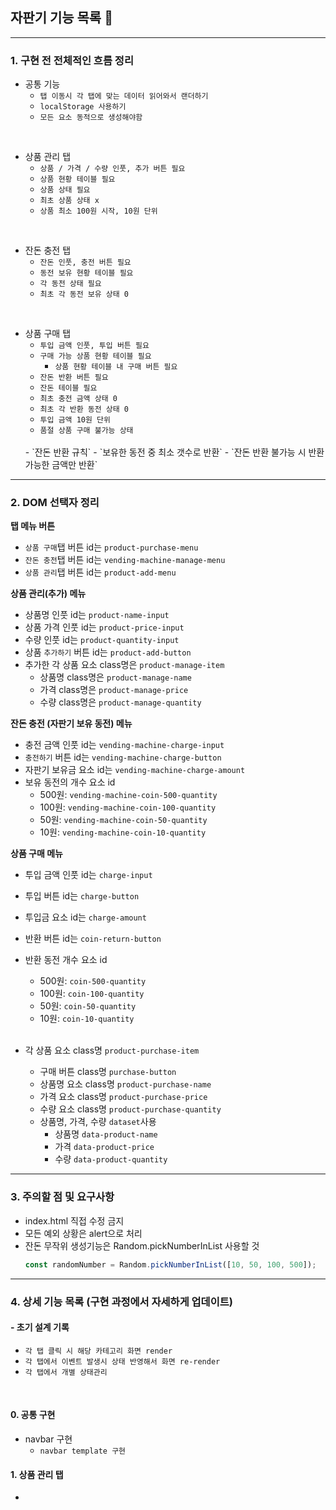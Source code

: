 ## 자판기 기능 목록 🧃

---

### 1. 구현 전 전체적인 흐름 정리

- 공통 기능
  - `탭 이동시 각 탭에 맞는 데이터 읽어와서 랜더하기`
  - `localStorage 사용하기`
  - `모든 요소 동적으로 생성해야함`
<br>

- 상품 관리 탭
  - `상품 / 가격 / 수량 인풋, 추가 버튼 필요`
  - `상품 현황 테이블 필요`
  - `상품 상태 필요`
  - `최초 상품 상태 x`
  - `상품 최소 100원 시작, 10원 단위`
<br>

- 잔돈 충전 탭
  - `잔돈 인풋, 충전 버튼 필요`
  - `동전 보유 현황 테이블 필요`
  - `각 동전 상태 필요`
  - `최초 각 동전 보유 상태 0`
<br>

- 상품 구매 탭
  - `투입 금액 인풋, 투입 버튼 필요`
  - `구매 가능 상품 현황 테이블 필요`
    - `상품 현황 테이블 내 구매 버튼 필요`
  - `잔돈 반환 버튼 필요`
  - `잔돈 테이블 필요`
  - `최초 충전 금액 상태 0`
  - `최초 각 반환 동전 상태 0`
  - `투입 금액 10원 단위`
  - `품절 상품 구매 불가능 상태`
  <br>
  - `잔돈 반환 규칙`
    - `보유한 동전 중 최소 갯수로 반환`
    - `잔돈 반환 불가능 시 반환 가능한 금액만 반환` 

---

### 2. DOM 선택자 정리

**탭 메뉴 버튼**

- `상품 구매`탭 버튼 id는 `product-purchase-menu`
- `잔돈 충전`탭 버튼 id는 `vending-machine-manage-menu`
- `상품 관리`탭 버튼 id는 `product-add-menu`

**상품 관리(추가) 메뉴**

- 상품명 인풋 id는 `product-name-input`
- 상품 가격 인풋 id는 `product-price-input`
- 수량 인풋 id는 `product-quantity-input`
- 상품 `추가하기` 버튼 id는 `product-add-button`
- 추가한 각 상품 요소 class명은 `product-manage-item`
  - 상품명 class명은 `product-manage-name`
  - 가격 class명은 `product-manage-price`
  - 수량 class명은 `product-manage-quantity`

**잔돈 충전 (자판기 보유 동전) 메뉴**

- 충전 금액 인풋 id는 `vending-machine-charge-input`
- `충전하기` 버튼 id는 `vending-machine-charge-button`
- 자판기 보유금 요소 id는 `vending-machine-charge-amount` 
- 보유 동전의 개수 요소 id
    - 500원: `vending-machine-coin-500-quantity`
    - 100원: `vending-machine-coin-100-quantity`
    - 50원: `vending-machine-coin-50-quantity`
    - 10원: `vending-machine-coin-10-quantity`

**상품 구매 메뉴**

- 투입 금액 인풋 id는 `charge-input`
- 투입 버튼 id는 `charge-button`
- 투입금 요소 id는 `charge-amount`
- 반환 버튼 id는 `coin-return-button`
- 반환 동전 개수 요소 id
  - 500원: `coin-500-quantity`
  - 100원: `coin-100-quantity`
  - 50원: `coin-50-quantity`
  - 10원: `coin-10-quantity`
  <br>

- 각 상품 요소 class명 `product-purchase-item`
  - 구매 버튼 class명 `purchase-button`
  - 상품명 요소 class명 `product-purchase-name`
  - 가격 요소 class명 `product-purchase-price`
  - 수량 요소 class명 `product-purchase-quantity`
  - 상품명, 가격, 수량 `dataset`사용
    - 상품명 `data-product-name`
    - 가격 `data-product-price`
    - 수량 `data-product-quantity`



---

### 3. 주의할 점 및 요구사항

- index.html 직접 수정 금지
- 모든 예외 상황은 alert으로 처리 
- 잔돈 무작위 생성기능은 Random.pickNumberInList 사용할 것 
  ```javascript
  const randomNumber = Random.pickNumberInList([10, 50, 100, 500]);
  ```

---

### 4. 상세 기능 목록 (구현 과정에서 자세하게 업데이트)

#### - 초기 설계 기록
  - `각 탭 클릭 시 해당 카테고리 화면 render`
  - `각 탭에서 이벤트 발생시 상태 반영해서 화면 re-render`
  - `각 탭에서 개별 상태관리`

<br>

#### 0. 공통 구현
  - navbar 구현  
    - `navbar template 구현`

#### 1. 상품 관리 탭
  
  - 